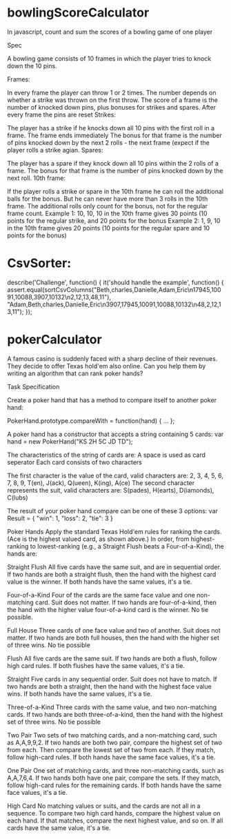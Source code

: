 # bowlingScoreCalculator

In javascript, count and sum the scores of a bowling game of one player

Spec

A bowling game consists of 10 frames in which the player tries to knock down the 10 pins.

Frames:

In every frame the player can throw 1 or 2 times. The number depends on whether a strike was thrown on the first throw.
The score of a frame is the number of knocked down pins, plus bonuses for strikes and spares.
After every frame the pins are reset
Strikes:

The player has a strike if he knocks down all 10 pins with the first roll in a frame.
The frame ends immediately
The bonus for that frame is the number of pins knocked down by the next 2 rolls - the next frame (expect if the player rolls a strike agian.
Spares:

The player has a spare if they knock down all 10 pins within the 2 rolls of a frame.
The bonus for that frame is the number of pins knocked down by the next roll.
10th frame:

If the player rolls a strike or spare in the 10th frame he can roll the additional balls for the bonus. But he can never have more than 3 rolls in the 10th frame.
The additional rolls only count for the bonus, not for the regular frame count.
Example 1: 10, 10, 10 in the 10th frame gives 30 points (10 points for the regular strike, and 20 points for the bonus
Example 2: 1, 9, 10 in the 10th frame gives 20 points (10 points for the regular spare and 10 points for the bonus)

# CsvSorter:

describe('Challenge', function() {
  it('should handle the example', function() {
    assert.equal(sortCsvColumns("Beth,charles,Danielle,Adam,Eric\n17945,10091,10088,3907,10132\n2,12,13,48,11"), "Adam,Beth,charles,Danielle,Eric\n3907,17945,10091,10088,10132\n48,2,12,13,11");
  });
  
# pokerCalculator

A famous casino is suddenly faced with a sharp decline of their revenues. They decide to offer Texas hold'em also online. Can you help them by writing an algorithm that can rank poker hands?

Task Specification

Create a poker hand that has a method to compare itself to another poker hand:

PokerHand.prototype.compareWith = function(hand) { ... };

A poker hand has a constructor that accepts a string containing 5 cards:
var hand = new PokerHand("KS 2H 5C JD TD");

The characteristics of the string of cards are:
A space is used as card seperator
Each card consists of two characters

The first character is the value of the card, valid characters are:
2, 3, 4, 5, 6, 7, 8, 9, T(en), J(ack), Q(ueen), K(ing), A(ce)
The second character represents the suit, valid characters are:
S(pades), H(earts), D(iamonds), C(lubs)

The result of your poker hand compare can be one of these 3 options:
var Result = {
    "win": 1,
    "loss": 2,
    "tie": 3
}

Poker Hands
Apply the standard Texas Hold'em rules for ranking the cards. (Ace is the highest valued card, as shown above.)
In order, from highest-ranking to lowest-ranking (e.g., a Straight Flush beats a Four-of-a-Kind), the hands are:

Straight Flush
All five cards have the same suit, and are in sequential order.
If two hands are both a straight flush, then the hand with the highest card value is the winner.
If both hands have the same values, it's a tie.

Four-of-a-Kind
Four of the cards are the same face value and one non-matching card. Suit does not matter.
If two hands are four-of-a-kind, then the hand with the higher value four-of-a-kind card is the winner.
No tie possible.

Full House
Three cards of one face value and two of another. Suit does not matter.
If two hands are both full houses, then the hand with the higher set of three wins.
No tie possible

Flush
All five cards are the same suit.
If two hands are both a flush, follow high card rules.
If both flushes have the same values, it's a tie.

Straight
Five cards in any sequential order. Suit does not have to match.
If two hands are both a straight, then the hand with the highest face value wins.
If both hands have the same values, it's a tie.

Three-of-a-Kind
Three cards with the same value, and two non-matching cards.
If two hands are both three-of-a-kind, then the hand with the highest set of three wins.
No tie possible

Two Pair
Two sets of two matching cards, and a non-matching card, such as A,A,9,9,2.
If two hands are both two pair, compare the highest set of two from each. Then compare the lowest set of two from each. If they match, follow high-card rules.
If both hands have the same face values, it's a tie.

One Pair
One set of matching cards, and three non-matching cards, such as A,A,7,6,4.
If two hands both have one pair, compare the sets. If they match, follow high-card rules for the remaining cards.
If both hands have the same face values, it's a tie.

High Card
No matching values or suits, and the cards are not all in a sequence.
To compare two high card hands, compare the highest value on each hand. If that matches, compare the next highest value, and so on.
If all cards have the same value, it's a tie.
